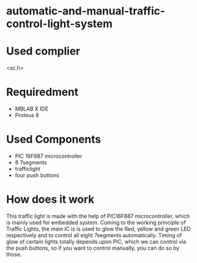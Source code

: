 # automatic-and-manual-traffic-control-light-system
# Used complier 
<xc.h>

# Requiredment
- MBLAB X IDE
- Proteus 8

# Used Components
- PIC 16F887 microcontroller
- 8 7segments
- trafficlight
- four push buttons

# How does it work

This traffic light is made with the help of PIC16F887 microcontroller, which is mainly used for embedded system. Coming to the working principle of Traffic Lights, the main IC is is used to glow the Red, yellow and green LED respectively and to control all eight 7segments automatically.  Timing of glow of certain lights totally depends upon PIC, which we can control via the push buttons, so if you want to control manually, you can do so by those.

